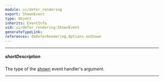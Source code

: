 ```yaml
---
module: ui/defer_rendering
export: ShownEvent
type: Object
inherits: EventInfo
uid: ui/defer_rendering:ShownEvent
generateTypeLink: 
references: dxDeferRendering.Options.onShown
---
```

---
##### shortDescription
The type of the [shown]({basewidgetpath}/Events/#shown) event handler's argument.

---
<!-- Description goes here -->